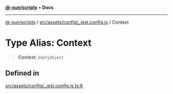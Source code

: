 [**@-xun/scripts**](../../../../../README.md) • **Docs**

***

[@-xun/scripts](../../../../../README.md) / [src/assets/config/\_jest.config.js](../README.md) / Context

# Type Alias: Context

> **Context**: `EmptyObject`

## Defined in

[src/assets/config/\_jest.config.js.ts:6](https://github.com/Xunnamius/xscripts/blob/57333eb95500d47b37fb5be30901f27ce55d7211/src/assets/config/_jest.config.js.ts#L6)
